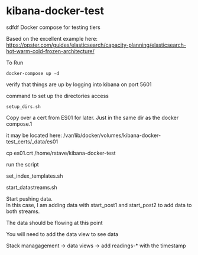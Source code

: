 # kibana-docker-test

sdfdf
Docker compose for testing tiers

Based on the excellent example here:
https://opster.com/guides/elasticsearch/capacity-planning/elasticsearch-hot-warm-cold-frozen-architecture/


To Run

	docker-compose up -d

verify that things are up by logging into kibana on port 5601

command to set up the directories access

	setup_dirs.sh

Copy over a cert from ES01 for later.  Just in the same dir as the docker compose.1

it may be located here:
/var/lib/docker/volumes/kibana-docker-test_certs/_data/es01


cp es01.crt /home/rstave/kibana-docker-test

   

run the script

  set_index_templates.sh

  start_datastreams.sh


Start pushing data.  
In this case, I am adding data with start_post1 and start_post2 to add data to both streams.


The data should be flowing at this point

You will need to add the data view to see data

Stack managagement -> data views -> add readings-* with the timestamp



